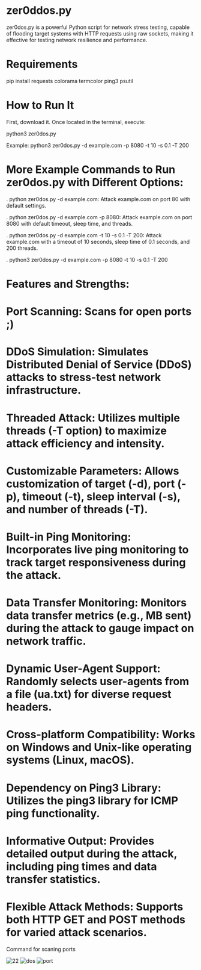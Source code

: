 # zer0ddos.py
zer0dos.py is a powerful Python script for network stress testing, capable of flooding target systems with HTTP requests using raw sockets, making it effective for testing network resilience and performance.

# Requirements

pip install requests colorama termcolor ping3 psutil

# How to Run It
First, download it. Once located in the terminal, execute:

python3 zer0dos.py        

Example: python3 zer0dos.py -d example.com -p 8080 -t 10 -s 0.1 -T 200

# More Example Commands to Run zer0dos.py with Different Options:
. python zer0dos.py -d example.com: Attack example.com on port 80 with default settings.

. python zer0dos.py -d example.com -p 8080: Attack example.com on port 8080 with default timeout, sleep time, and threads.

. python zer0dos.py -d example.com -t 10 -s 0.1 -T 200: Attack example.com with a timeout of 10 seconds, sleep time of 0.1 seconds, and 200 threads.

. python3 zer0dos.py -d example.com -p 8080 -t 10 -s 0.1 -T 200

# Features and Strengths:

# Port Scanning: Scans for open ports ;)

# DDoS Simulation: Simulates Distributed Denial of Service (DDoS) attacks to stress-test network infrastructure.

# Threaded Attack: Utilizes multiple threads (-T option) to maximize attack efficiency and intensity.

# Customizable Parameters: Allows customization of target (-d), port (-p), timeout (-t), sleep interval (-s), and number of threads (-T).

# Built-in Ping Monitoring: Incorporates live ping monitoring to track target responsiveness during the attack.

# Data Transfer Monitoring: Monitors data transfer metrics (e.g., MB sent) during the attack to gauge impact on network traffic.

# Dynamic User-Agent Support: Randomly selects user-agents from a file (ua.txt) for diverse request headers.

# Cross-platform Compatibility: Works on Windows and Unix-like operating systems (Linux, macOS).

# Dependency on Ping3 Library: Utilizes the ping3 library for ICMP ping functionality.

# Informative Output: Provides detailed output during the attack, including ping times and data transfer statistics.

# Flexible Attack Methods: Supports both HTTP GET and POST methods for varied attack scenarios.

Command for scaning ports

![22](https://github.com/user-attachments/assets/ab5a063f-a227-474b-9b6b-05e544d88ffa)
![dos](https://github.com/user-attachments/assets/c17bf7c2-45ab-44bf-8ffa-d8ccd881c523)
![port](https://github.com/user-attachments/assets/79c8ac3c-bf3c-4b70-9bfa-8440c228bd06)

